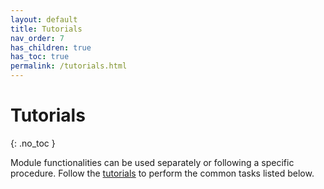 ```yaml
---
layout: default
title: Tutorials
nav_order: 7
has_children: true
has_toc: true
permalink: /tutorials.html
---
```


# Tutorials
{: .no_toc }

Module functionalities can be used separately or following a specific procedure. 
Follow the <u>tutorials</u> to perform the common tasks listed below.
